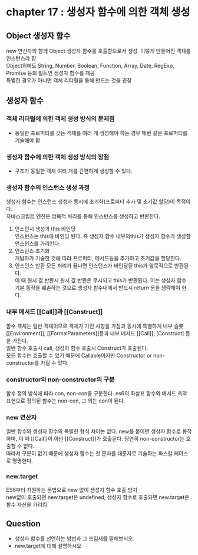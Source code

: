 # chapter 17 : 생성자 함수에 의한 객체 생성

## Object 생성자 함수
new 연산자와 함께 Object 생성자 함수를 호출함으로서 생성. 이렇게 만들어진 객체를 인스턴스라 함  
Object외에도 String, Number, Boolean, Function, Array, Date, RegExp, Promise 등의 빌트인 생성자 함수를 제공  
특별한 경우가 아니면 객체 리터럴을 통해 만드는 것을 권장
## 생성자 함수
### 객체 리터럴에 의한 객체 생성 방식의 문제점
- 동일한 프로퍼티를 갖는 객체를 여러 개 생성해야 하는 경우 매번 같은 프로퍼티를 기술해야 함
### 생성자 함수에 의한 객체 생성 방식의 장점
- 구조가 동일한 객체 여러 개를 간편하게 생성할 수 있다.
### 생성자 함수의 인스턴스 생성 과정
생성자 함수는 인스턴스 생성과 동시에 초기화(프로퍼티 추가 및 초기값 할당)이 목적이다.  
자바스크립트 엔진은 암묵적 처리를 통해 인스턴스를 생성하고 반환한다.
1. 인스턴시 생성과 this 바인딩  
인스턴스는 this에 바인딩 된다. 즉 생성자 함수 내부의this가 생성자 함수가 생성할 인스턴스를 가리킨다.  
2. 인스턴스 초기화  
개발자가 기술한 것에 따라 프로퍼티, 메서드등을 추가하고 초기값을 할당한다.
3. 인스턴스 반환
모든 처리가 끝나면 인스턴스가 바인딩된 this가 암묵적으로 반환된다.  
이 때 원시 값 반환시 원시 값 반환은 무시되고 this가 반환된다. 이는 생성자 함수 기본 동작을 훼손하는 것으로 생성자 함수내에서 반드시 return 문을 생략해야 한다. 

### 내부 메서드 [[Call]]과 [[Construct]]
함수 객체는 일반 객체이므로 객체가 가진 사항을 가짐과 동시에 특별하게 내부 슬롯 [[Environment]], [[FormalParameters]]등과 내부 메서드 [[Call]], [Construct] 등을 가진다.  
일반 함수 호출시 call, 생성자 함수 호출시 Construct가 호출된다.  
모든 함수는 호출할 수 있기 때문에 Callable이지만 Constructor or non-constructor를 가질 수 있다.
### constructor와 non-constructor의 구분
함수 정의 방식에 따라 con, non-con을 구분한다. es6의 화살표 함수와 메서드 축약 표현으로 정의된 함수는 non-con, 그 외는 con이 된다.
### new 연산자
일반 함수와 생성자 함수의 특별한 형식 차이는 없다. new를 붙이면 생성자 함수로 동작하며, 이 때 [[Call]]이 아닌 [[Construct]]가 호출된다. 당연히 non-constructor는 호출할 수 없다.    
따라서 구분이 없기 때문에 생성자 함수는 첫 문자를 대문자로 기술하는 파스칼 케이스로 명명한다.  
### new.target
ES6부터 지원하는 문법으로 new 없이 생성자 함수 호출 방지  
new없이 호출되면 new.target은 undefined, 생성자 함수로 호출되면 new.target은 함수 자신을 가리킴
## Question
- 생성자 함수를 선언하는 방법과 그 쓰임새를 말해보시오. 
- new.target에 대해 설명하시오

